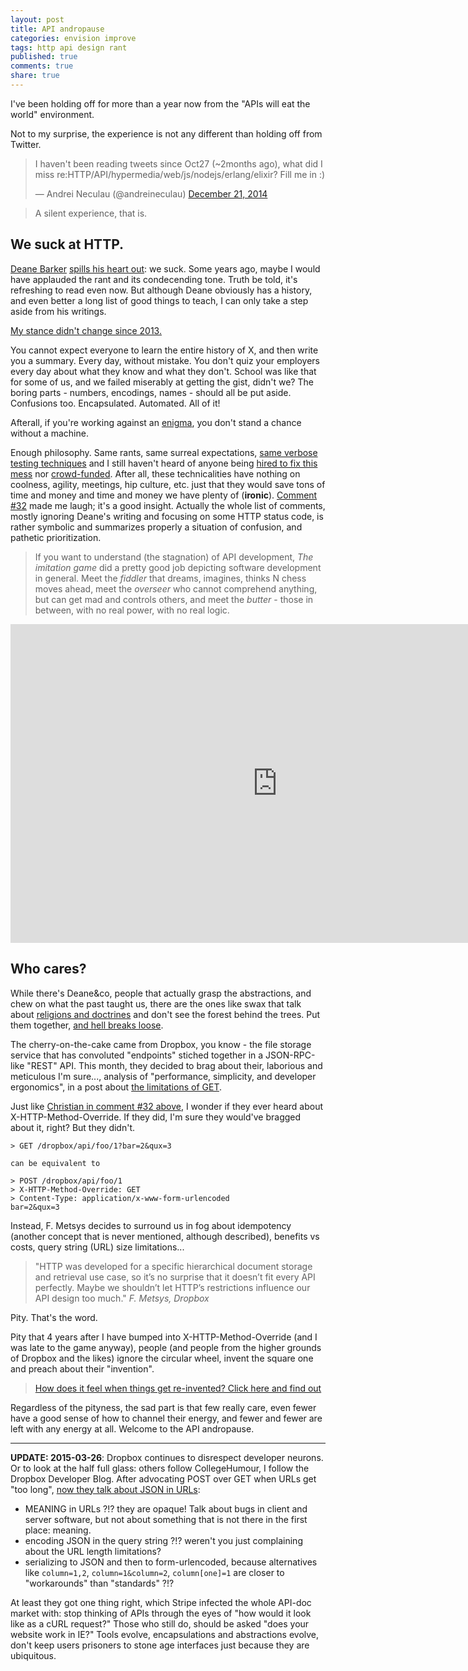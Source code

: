 ```yaml
---
layout: post
title: API andropause
categories: envision improve
tags: http api design rant
published: true
comments: true
share: true
---
```


I've been holding off for more than a year now from the "APIs will eat the world" environment.

Not to my surprise, the experience is not any different than holding off from Twitter.

<blockquote class="twitter-tweet" lang="en"><p>I haven&#39;t been reading tweets since Oct27 (~2months ago), what did I miss re:HTTP/API/hypermedia/web/js/nodejs/erlang/elixir? Fill me in :)</p>&mdash; Andrei Neculau (@andreineculau) <a href="https://twitter.com/andreineculau/status/546463737956552704">December 21, 2014</a></blockquote>
<script async src="//platform.twitter.com/widgets.js" charset="utf-8"></script>

> A silent experience, that is.

## We suck at HTTP.

[Deane Barker](https://www.linkedin.com/in/deane) [spills his heart out](http://gadgetopia.com/post/9236): we suck. Some years ago, maybe I would have applauded the rant and its condecending tone. Truth be told, it's refreshing to read even now. But although Deane obviously has a history, and even better a long list of good things to teach, I can only take a step aside from his writings.

[My stance didn't change since 2013.](http://hyperrest.github.io/2013-06-10-http-hell-no/#content)

You cannot expect everyone to learn the entire history of X, and then write you a summary. Every day, without mistake. You don't quiz your employers every day about what they know and what they don't. School was like that for some of us, and we failed miserably at getting the gist, didn't we? The boring parts - numbers, encodings, names - should all be put aside. Confusions too. Encapsulated. Automated. All of it!

Afterall, if you're working against an [enigma](http://en.wikipedia.org/wiki/Enigma_machine), you don't stand a chance without a machine.

Enough philosophy. Same rants, same surreal expectations, [same verbose testing techniques](http://hyperrest.github.io/2014-06-08-KATT/#content) and I still haven't heard of anyone being [hired to fix this mess](http://hyperrest.github.io/2014-05-30-stripe-open-source-retreat/#content) nor [crowd-funded](https://www.indiegogo.com/projects/for-get-http). After all, these technicalities have nothing on coolness, agility, meetings, hip culture, etc. just that they would save tons of time and money and time and money we have plenty of (**ironic**). [Comment #32](http://gadgetopia.com/post/9236#div-comment-337349) made me laugh; it's a good insight. Actually the whole list of comments, mostly ignoring Deane's writing and focusing on some HTTP status code, is rather symbolic and summarizes properly a situation of confusion, and pathetic prioritization.

> If you want to understand (the stagnation) of API development, *The imitation game* did a pretty good job depicting software development in general. Meet the *fiddler* that dreams, imagines, thinks N chess moves ahead, meet the *overseer* who cannot comprehend anything, but can get mad and controls others, and meet the *butter* - those in between, with no real power, with no real logic.

<iframe width="854" height="510" src="https://www.youtube.com/embed/MM47hsaYWZE" frameborder="0" allowfullscreen></iframe>

## Who cares?

While there's Deane&co, people that actually grasp the abstractions, and chew on what the past taught us, there are the ones like swax that talk about [religions and doctrines](http://swaxblog.tumblr.com/post/112611863175/who-cares-about-get-vs-post-norest) and don't see the forest behind the trees. Put them together, [and hell breaks loose](https://news.ycombinator.com/item?id=9138700).

The cherry-on-the-cake came from Dropbox, you know - the file storage service that has convoluted "endpoints" stiched together in a JSON-RPC-like "REST" API. This month, they decided to brag about their, laborious and meticulous I'm sure..., analysis of "performance, simplicity, and developer ergonomics", in a post about [the limitations of GET](https://blogs.dropbox.com/developers/2015/03/limitations-of-the-get-method-in-http/).

Just like [Christian in comment #32 above](http://gadgetopia.com/post/9236#div-comment-337349), I wonder if they ever heard about X-HTTP-Method-Override. If they did, I'm sure they would've bragged about it, right? But they didn't.

```
> GET /dropbox/api/foo/1?bar=2&qux=3

can be equivalent to

> POST /dropbox/api/foo/1
> X-HTTP-Method-Override: GET
> Content-Type: application/x-www-form-urlencoded
bar=2&qux=3
```

Instead, F. Metsys decides to surround us in fog about idempotency (another concept that is never mentioned, although described), benefits vs costs, query string (URL) size limitations...

> "HTTP was developed for a specific hierarchical document storage and retrieval use case, so it’s no surprise that it doesn’t fit every API perfectly. Maybe we shouldn’t let HTTP’s restrictions influence our API design too much." *F. Metsys, Dropbox*

Pity. That's the word.

Pity that 4 years after I have bumped into X-HTTP-Method-Override (and I was late to the game anyway), people (and people from the higher grounds of Dropbox and the likes) ignore the circular wheel, invent the square one and preach about their "invention".

> [How does it feel when things get re-invented? Click here and find out](http://boxcar2d.com/)

Regardless of the pityness, the sad part is that few really care, even fewer have a good sense of how to channel their energy, and fewer and fewer are left with any energy at all. Welcome to the API andropause.

---

**UPDATE: 2015-03-26**: Dropbox continues to disrespect developer neurons. Or to look at the half full glass: others follow CollegeHumour, I follow the Dropbox Developer Blog. After advocating POST over GET when URLs get "too long", [now they talk about JSON in URLs](https://blogs.dropbox.com/developers/2015/03/json-in-urls/):

* MEANING in URLs ?!? they are opaque! Talk about bugs in client and server software, but not about something that is not there in the first place: meaning.
* encoding JSON in the query string ?!? weren't you just complaining about the URL length limitations?
* serializing to JSON and then to form-urlencoded, because alternatives like `column=1,2`, `column=1&column=2`, `column[one]=1` are closer to "workarounds" than "standards" ?!?

At least they got one thing right, which Stripe infected the whole API-doc market with: stop thinking of APIs through the eyes of "how would it look like as a cURL request?" Those who still do, should be asked "does your website work in IE?" Tools evolve, encapsulations and abstractions evolve, don't keep users prisoners to stone age interfaces just because they are ubiquitous.
